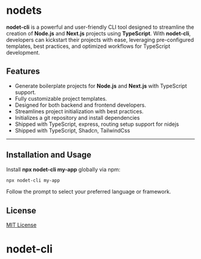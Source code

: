 # nodets

**nodet-cli** is a powerful and user-friendly CLI tool designed to streamline the creation of **Node.js** and **Next.js** projects using **TypeScript**. With **nodet-cli**, developers can kickstart their projects with ease, leveraging pre-configured templates, best practices, and optimized workflows for TypeScript development.

## Features

- Generate boilerplate projects for **Node.js** and **Next.js** with TypeScript support.
- Fully customizable project templates.
- Designed for both backend and frontend developers.
- Streamlines project initialization with best practices.
- Initializes a git repository and install dependencies
- Shipped with TypeScript, express, routing setup support for nidejs
- Shipped with TypeScript, Shadcn, TailwindCss

---

## Installation and Usage

Install **npx nodet-cli my-app** globally via npm:

```bash
npx nodet-cli my-app
```

Follow the prompt to select your preferred language or framework.

## License

[MIT License](https://opensource.org/licenses/MIT)
# nodet-cli
